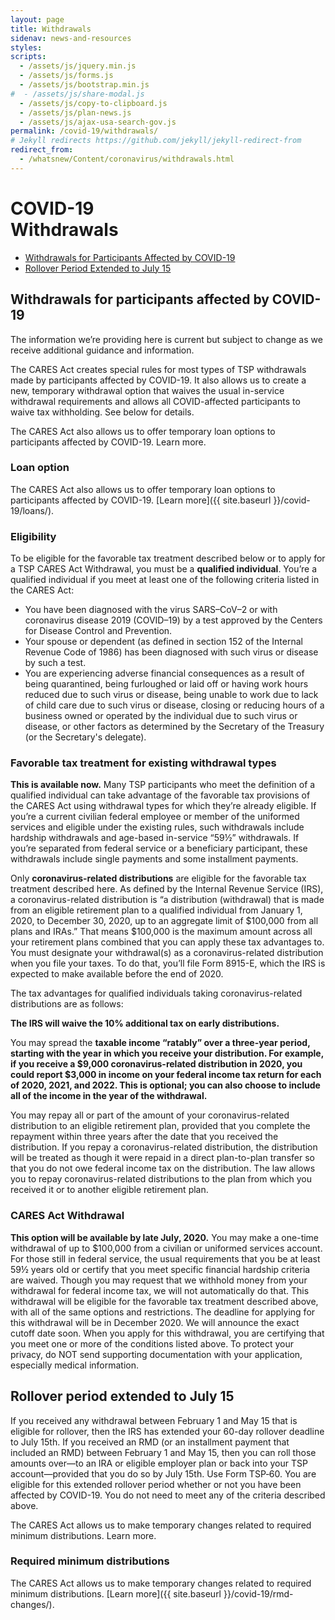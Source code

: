 ```yaml
---
layout: page
title: Withdrawals
sidenav: news-and-resources
styles:
scripts:
  - /assets/js/jquery.min.js
  - /assets/js/forms.js
  - /assets/js/bootstrap.min.js
#  - /assets/js/share-modal.js
  - /assets/js/copy-to-clipboard.js
  - /assets/js/plan-news.js
  - /assets/js/ajax-usa-search-gov.js
permalink: /covid-19/withdrawals/
# Jekyll redirects https://github.com/jekyll/jekyll-redirect-from
redirect_from:
  - /whatsnew/Content/coronavirus/withdrawals.html
---
```


<h1><div class="nav-header">COVID-19</div>Withdrawals</h1>

- [Withdrawals for Participants Affected by COVID-19](#withdrawals-for-participants-affected-by-covid-19)
- [Rollover Period Extended to July 15](#rollover-period-extended-to-july-15)

## Withdrawals for participants affected by COVID-19
The information we’re providing here is current but subject to change as we receive additional guidance and information.

The CARES Act creates special rules for most types of TSP withdrawals made by participants affected by COVID-19. It also allows us to create a new, temporary withdrawal option that waives the usual in-service withdrawal requirements and allows all COVID-affected participants to waive tax withholding. See below for details.

The CARES Act also allows us to offer temporary loan options to participants affected by COVID-19. Learn more.

<div class="usa-alert usa-alert-info usa-alert-paragraph">
<div class="usa-alert-body">
<h3 class="usa-alert-heading">Loan option</h3>
<p class="usa-alert-text" markdown="1">
The CARES Act also allows us to offer temporary loan options to participants affected by COVID-19. [Learn more]({{ site.baseurl }}/covid-19/loans/).
</p>
</div>
</div>

### Eligibility

To be eligible for the favorable tax treatment described below or to apply for a TSP CARES Act Withdrawal, you must be a **qualified individual**. You’re a qualified individual if you meet at least one of the following criteria listed in the CARES Act:

- You have been diagnosed with the virus SARS–CoV–2 or with coronavirus disease 2019 (COVID–19) by a test approved by the Centers for Disease Control and Prevention.
- Your spouse or dependent (as defined in section 152 of the Internal Revenue Code of 1986) has been diagnosed with such virus or disease by such a test.
- You are experiencing adverse financial consequences as a result of being quarantined, being furloughed or laid off or having work hours reduced due to such virus or disease, being unable to work due to lack of child care due to such virus or disease, closing or reducing hours of a business owned or operated by the individual due to such virus or disease, or other factors as determined by the Secretary of the Treasury (or the Secretary's delegate).

### Favorable tax treatment for existing withdrawal types

**This is available now.**
Many TSP participants who meet the definition of a qualified individual can take advantage of the favorable tax provisions of the CARES Act using withdrawal types for which they’re already eligible. If you’re a current civilian federal employee or member of the uniformed services and eligible under the existing rules, such withdrawals include hardship withdrawals and age-based in-service “59½” withdrawals. If you’re separated from federal service or a beneficiary participant, these withdrawals include single payments and some installment payments.

Only **coronavirus-related distributions** are eligible for the favorable tax treatment described here. As defined by the Internal Revenue Service (IRS), a coronavirus-related distribution is “a distribution (withdrawal) that is made from an eligible retirement plan to a qualified individual from January 1, 2020, to December 30, 2020, up to an aggregate limit of $100,000 from all plans and IRAs.” That means $100,000 is the maximum amount across all your retirement plans combined that you can apply these tax advantages to. You must designate your withdrawal(s) as a coronavirus-related distribution when you file your taxes. To do that, you’ll file Form 8915-E, which the IRS is expected to make available before the end of 2020.

The tax advantages for qualified individuals taking coronavirus-related distributions are as follows:

**The IRS will waive the 10% additional tax on early distributions.**

You may spread the **taxable income “ratably” over a three-year period, starting with the year in which you receive your distribution. For example, if you receive a $9,000 coronavirus-related distribution in 2020, you could report $3,000 in income on your federal income tax return for each of 2020, 2021, and 2022. This is optional; you can also choose to include all of the income in the year of the withdrawal.**

You may repay all or part of the amount of your coronavirus-related distribution to an eligible retirement plan, provided that you complete the repayment within three years after the date that you received the distribution. If you repay a coronavirus-related distribution, the distribution will be treated as though it were repaid in a direct plan-to-plan transfer so that you do not owe federal income tax on the distribution. The law allows you to repay coronavirus-related distributions to the plan from which you received it or to another eligible retirement plan.

### CARES Act Withdrawal

**This option will be available by late July, 2020.**
You may make a one-time withdrawal of up to $100,000 from a civilian or uniformed services account. For those still in federal service, the usual requirements that you be at least 59½ years old or certify that you meet specific financial hardship criteria are waived. Though you may request that we withhold money from your withdrawal for federal income tax, we will not automatically do that. This withdrawal will be eligible for the favorable tax treatment described above, with all of the same options and restrictions. The deadline for applying for this withdrawal will be in December 2020. We will announce the exact cutoff date soon. When you apply for this withdrawal, you are certifying that you meet one or more of the conditions listed above. To protect your privacy, do NOT send supporting documentation with your application, especially medical information.



## Rollover period extended to July 15
If you received any withdrawal between February 1 and May 15 that is eligible for rollover, then the IRS has extended your 60-day rollover deadline to July 15th. If you received an RMD (or an installment payment that included an RMD) between February 1 and May 15, then you can roll those amounts over—to an IRA or eligible employer plan or back into your TSP account—provided that you do so by July 15th. Use Form TSP‑60. You are eligible for this extended rollover period whether or not you have been affected by COVID-19. You do not need to meet any of the criteria described above.

The CARES Act allows us to make temporary changes related to required minimum distributions. Learn more.

<div class="usa-alert usa-alert-info usa-alert-paragraph">
<div class="usa-alert-body">
<h3 class="usa-alert-heading">Required minimum distributions</h3>
<p class="usa-alert-text" markdown="1">
The CARES Act allows us to make temporary changes related to required minimum distributions. [Learn more]({{ site.baseurl }}/covid-19/rmd-changes/).
</p>
</div>
</div>
